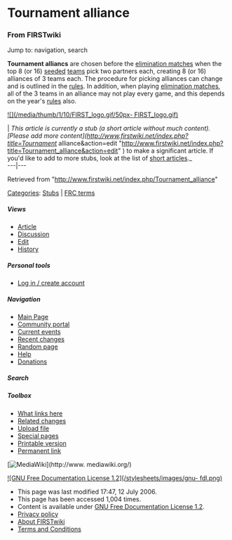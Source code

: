 # Tournament alliance

### From FIRSTwiki

Jump to: navigation, search

**Tournament alliancs** are chosen before the [elimination matches](/index.php/Elimination_match "Elimination match" ) when the top 8 (or 16) [seeded](/index.php/Seed "Seed" ) [teams](/index.php/Team "Team" ) pick two partners each, creating 8 (or 16) alliances of 3 teams each. The procedure for picking alliances can change and is outlined in the [rules](/index.php?title=Rules&action=edit "Rules" ). In addition, when playing [elimination matches](/index.php/Elimination_match "Elimination match" ), all of the 3 teams in an alliance may not play every game, and this depends on the year's [rules](/index.php?title=Rules&action=edit "Rules" ) also. 

[![](/media/thumb/1/10/FIRST_logo.gif/50px-
FIRST_logo.gif)](/index.php/Image:FIRST_logo.gif "" )

|  _This article is currently a stub (a short article without much content).
[Please add more content](http://www.firstwiki.net/index.php?title=Tournament_
alliance&action=edit
"http://www.firstwiki.net/index.php?title=Tournament_alliance&action=edit" )
to make a significant article. If you'd like to add to more stubs, look at the
list of [short articles](/index.php/Special:Shortpages "Special:Shortpages"
)._  
---|---  
  
Retrieved from "<http://www.firstwiki.net/index.php/Tournament_alliance>"

[Categories](/index.php?title=Special:Categories&article=Tournament_alliance
"Special:Categories" ): [Stubs](/index.php/Category:Stubs "Category:Stubs" ) |
[FRC terms](/index.php/Category:FRC_terms "Category:FRC terms" )

##### Views

  * [Article](/index.php/Tournament_alliance)
  * [Discussion](/index.php?title=Talk:Tournament_alliance&action=edit)
  * [Edit](/index.php?title=Tournament_alliance&action=edit)
  * [History](/index.php?title=Tournament_alliance&action=history)

##### Personal tools

  * [Log in / create account](/index.php?title=Special:Userlogin&returnto=Tournament_alliance)

[](/index.php/Main_Page "Main Page" )

##### Navigation

  * [Main Page](/index.php/Main_Page)
  * [Community portal](/index.php/FIRSTwiki:Community_portal)
  * [Current events](/index.php/Current_events)
  * [Recent changes](/index.php/Special:Recentchanges)
  * [Random page](/index.php/Special:Random)
  * [Help](/index.php/Help:Contents)
  * [Donations](/index.php/FIRSTwiki:Site_support)

##### Search



##### Toolbox

  * [What links here](/index.php/Special:Whatlinkshere/Tournament_alliance)
  * [Related changes](/index.php/Special:Recentchangeslinked/Tournament_alliance)
  * [Upload file](/index.php/Special:Upload)
  * [Special pages](/index.php/Special:Specialpages)
  * [Printable version](/index.php?title=Tournament_alliance&printable=yes)
  * [Permanent link](/index.php?title=Tournament_alliance&oldid=48879)

[![MediaWiki](/skins/common/images/poweredby_mediawiki_88x31.png)](http://www.
mediawiki.org/)

[![GNU Free Documentation License 1.2](/stylesheets/images/gnu-
fdl.png)](http://www.gnu.org/copyleft/fdl.html)

  * This page was last modified 17:47, 12 July 2006.
  * This page has been accessed 1,004 times.
  * Content is available under [GNU Free Documentation License 1.2](http://www.gnu.org/copyleft/fdl.html "http://www.gnu.org/copyleft/fdl.html" ).
  * [Privacy policy](/index.php/FIRSTwiki:Privacy_policy "FIRSTwiki:Privacy policy" )
  * [About FIRSTwiki](/index.php/FIRSTwiki:About "FIRSTwiki:About" )
  * [Terms and Conditions](/index.php/FIRSTwiki:Terms_and_conditions "FIRSTwiki:Terms and conditions" )


